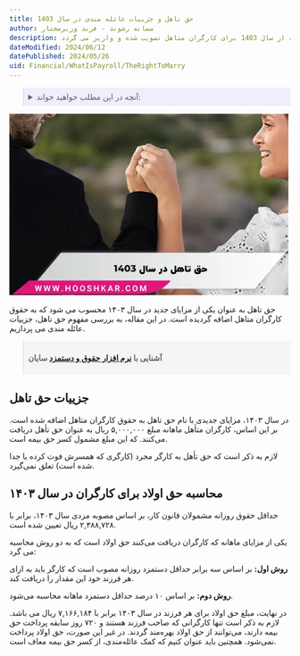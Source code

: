 ```yaml
---
title: حق تاهل و جزییات عائله مندی در سال 1403
author: سمانه رشوند - فربد وزیرمختار
description: حق تاهل مبلغی معادل 500 هزارتومان در ماه است که از سال 1403 برای کارگران متاهل تصویب شده و واریز می گردد.
dateModified: 2024/06/12
datePublished: 2024/05/26
uid: Financial/WhatIsPayroll/TheRightToMarry
---
```


<blockquote style="background-color:#eeeefc; padding:0.5rem">
<details>
   <summary>آنچه در این مطلب خواهید خواند:</summary>
  <ul>
    <li>جزییات حق تاهل</li>
    <li>محاسبه حق اولاد برای کارگران در سال ۱۴۰۳</li>
  </ul>
</details>
</blockquote>

![حق تاهل 1403](./Images/TheRightToMarry.webp)

حق تاهل به عنوان یکی از مزایای جدید در سال ۱۴۰۳ محسوب می شود که به حقوق کارگران متاهل اضافه گردیده است.
در این مقاله، به بررسی مفهوم حق تاهل، جزییات عائله مندی می پردازیم.

<blockquote style="background-color:#f5f5f5; padding:0.5rem">
<p><strong>آشنایی با <a href="https://www.hooshkar.com/Software/Sayan/Module/Payroll" target="_blank">نرم افزار حقوق و دستمزد</a> سایان</strong></p></blockquote>


## جزییات حق تاهل

در سال ۱۴۰۳، مزایای جدیدی با نام حق تاهل به حقوق کارگران متاهل اضافه شده است. بر این اساس، کارگران متأهل ماهانه مبلغ ۵,۰۰۰,۰۰۰ ریال به عنوان حق تأهل دریافت می‌کنند.  که این مبلغ مشمول کسر حق بیمه است.

لازم به ذکر است که حق تأهل به کارگر مجرد (کارگری که همسرش فوت کرده یا جدا شده است) تعلق نمی‌گیرد.

## محاسبه حق اولاد برای کارگران در سال ۱۴۰۳

حداقل حقوق روزانه مشمولان قانون کار، بر اساس مصوبه مزدی سال ۱۴۰۳، برابر با ۲,۳۸۸,۷۲۸ ریال تعیین شده است. 

یکی از مزایای ماهانه که کارگران دریافت می‌کنند حق اولاد است که به دو روش محاسبه می گرد:

 **روش اول:** بر اساس سه برابر حداقل دستمزد روزانه مصوب است که کارگر باید به ازای هر فرزند خود این مقدار را دریافت کند. 

**روش دوم:** بر اساس ۱۰ درصد حداقل دستمزد ماهانه محاسبه می‌شود. 

در نهایت، مبلغ حق اولاد برای هر فرزند در سال ۱۴۰۳ برابر با ۷,۱۶۶,۱۸۴ ریال می باشد. لازم به ذکر است تنها کارگرانی که صاحب فرزند هستند و ۷۲۰ روز سابقه پرداخت حق بیمه دارند، می‌توانند از حق اولاد بهره‌مند گردند. در غیر این صورت، حق اولاد پرداخت نمی‌شود.
همچنین باید عنوان کنیم که کمک عائله‌مندی، از کسر حق بیمه معاف است.